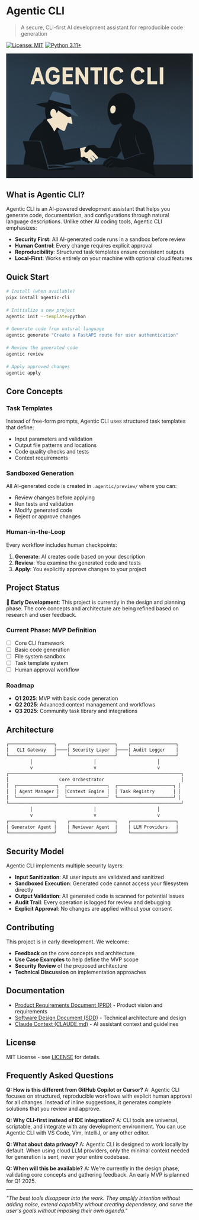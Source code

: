 # Agentic CLI

> A secure, CLI-first AI development assistant for reproducible code generation

[![License: MIT](https://img.shields.io/badge/License-MIT-yellow.svg)](https://opensource.org/licenses/MIT)
[![Python 3.11+](https://img.shields.io/badge/python-3.11+-blue.svg)](https://www.python.org/downloads/)

![Agentic](images/agentic.png)

## What is Agentic CLI?

Agentic CLI is an AI-powered development assistant that helps you generate code, documentation, and configurations through natural language descriptions. Unlike other AI coding tools, Agentic CLI emphasizes:

- **Security First**: All AI-generated code runs in a sandbox before review
- **Human Control**: Every change requires explicit approval
- **Reproducibility**: Structured task templates ensure consistent outputs
- **Local-First**: Works entirely on your machine with optional cloud features



## Quick Start

```bash
# Install (when available)
pipx install agentic-cli

# Initialize a new project
agentic init --template=python

# Generate code from natural language
agentic generate "Create a FastAPI route for user authentication"

# Review the generated code
agentic review

# Apply approved changes
agentic apply
```

## Core Concepts

### Task Templates
Instead of free-form prompts, Agentic CLI uses structured task templates that define:
- Input parameters and validation
- Output file patterns and locations  
- Code quality checks and tests
- Context requirements

### Sandboxed Generation
All AI-generated code is created in `.agentic/preview/` where you can:
- Review changes before applying
- Run tests and validation
- Modify generated code
- Reject or approve changes

### Human-in-the-Loop
Every workflow includes human checkpoints:
1. **Generate**: AI creates code based on your description
2. **Review**: You examine the generated code and tests
3. **Apply**: You explicitly approve changes to your project

## Project Status

**🚧 Early Development**: This project is currently in the design and planning phase. The core concepts and architecture are being refined based on research and user feedback.

### Current Phase: MVP Definition
- [ ] Core CLI framework
- [ ] Basic code generation
- [ ] File system sandbox
- [ ] Task template system
- [ ] Human approval workflow

### Roadmap
- **Q1 2025**: MVP with basic code generation
- **Q2 2025**: Advanced context management and workflows
- **Q3 2025**: Community task library and integrations

## Architecture

```
┌─────────────────┐    ┌─────────────────┐    ┌─────────────────┐
│   CLI Gateway   │────│ Security Layer  │────│ Audit Logger    │
└─────────────────┘    └─────────────────┘    └─────────────────┘
         │                       │                       │
         v                       v                       v
┌─────────────────────────────────────────────────────────────────┐
│                   Core Orchestrator                             │
│  ┌───────────────┐  ┌───────────────┐  ┌─────────────────────┐ │
│  │ Agent Manager │  │Context Engine │  │ Task Registry       │ │
│  └───────────────┘  └───────────────┘  └─────────────────────┘ │
└─────────────────────────────────────────────────────────────────┘
         │                       │                       │
         v                       v                       v
┌─────────────────┐    ┌─────────────────┐    ┌─────────────────┐
│ Generator Agent │    │ Reviewer Agent  │    │ LLM Providers   │
└─────────────────┘    └─────────────────┘    └─────────────────┘
```

## Security Model

Agentic CLI implements multiple security layers:

- **Input Sanitization**: All user inputs are validated and sanitized
- **Sandboxed Execution**: Generated code cannot access your filesystem directly
- **Output Validation**: All generated code is scanned for potential issues
- **Audit Trail**: Every operation is logged for review and debugging
- **Explicit Approval**: No changes are applied without your consent

## Contributing

This project is in early development. We welcome:

- **Feedback** on the core concepts and architecture
- **Use Case Examples** to help define the MVP scope
- **Security Review** of the proposed architecture
- **Technical Discussion** on implementation approaches

## Documentation

- [Product Requirements Document (PRD)](PRD.md) - Product vision and requirements
- [Software Design Document (SDD)](SDD.md) - Technical architecture and design
- [Claude Context (CLAUDE.md)](CLAUDE.md) - AI assistant context and guidelines

## License

MIT License - see [LICENSE](LICENSE) for details.

## Frequently Asked Questions

**Q: How is this different from GitHub Copilot or Cursor?**
A: Agentic CLI focuses on structured, reproducible workflows with explicit human approval for all changes. Instead of inline suggestions, it generates complete solutions that you review and approve.

**Q: Why CLI-first instead of IDE integration?**
A: CLI tools are universal, scriptable, and integrate with any development environment. You can use Agentic CLI with VS Code, Vim, IntelliJ, or any other editor.

**Q: What about data privacy?**
A: Agentic CLI is designed to work locally by default. When using cloud LLM providers, only the minimal context needed for generation is sent, never your entire codebase.

**Q: When will this be available?**
A: We're currently in the design phase, validating core concepts and gathering feedback. An early MVP is planned for Q1 2025.

---

*"The best tools disappear into the work. They amplify intention without adding noise, extend capability without creating dependency, and serve the user's goals without imposing their own agenda."*